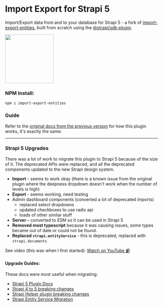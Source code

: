 # Import Export for Strapi 5

Import/Export data from and to your database for Strapi 5 - a fork of [import-export-entities](https://github.com/Baboo7/strapi-plugin-import-export-entries), built from scratch using the [@strapi/sdk-plugin](https://docs.strapi.io/dev-docs/plugins/development/create-a-plugin).

<img width="160" src="https://github.com/user-attachments/assets/85fbb6ed-6d7e-408d-988e-ffeaee5de9f4"/>

### NPM Install:

`npm i import-export-entities`

### Guide

Refer to the [original docs from the previous version](https://github.com/Baboo7/strapi-plugin-import-export-entries) for how this plugin works, it's exactly the same.

---

### Strapi 5 Upgrades

There was a lot of work to migrate this plugin to Strapi 5 because of the size of it. The deprecated APIs were replaced, and all the deprecated components updated to the new Strapi design system.

- **Import** - seems to work okay (there is a known issue from the original plugin where the deepness dropdown doesn't work when the number of levels is high)
- **Export** - seems working, need testing
- Admin dashboard components (converted a lot of deprecated imports)
  - replaced select dropdowns
  - updated checkboxes to use radix api
  - loads of other similar stuff
- **Server** – converted to ESM so it can be used in Strapi 5
- **Removed most typescript** because it was causing issues, some types became out of date or could not be found.
- **Replaced `strapi.entityService`** - this is deprecated, replaced with `strapi.documents`

See video (this was when I first started):
[Watch on YouTube 📹](https://youtu.be/9TlyBMAC1xY)

#### Upgrade Guides:

These docs were most useful when migrating:

- [Strapi 5 Plugin Docs](https://docs.strapi.io/dev-docs/plugins/development/create-a-plugin)
- [Strapi 4 to 5 breaking changes](https://docs.strapi.io/dev-docs/migration/v4-to-v5/breaking-changes)
- [Strapi Helper plugin breaking changes](https://docs.strapi.io/dev-docs/migration/v4-to-v5/additional-resources/helper-plugin)
- [Strapi Entity Service Migration](https://docs.strapi.io/dev-docs/migration/v4-to-v5/additional-resources/from-entity-service-to-document-service#create)
